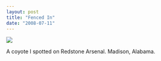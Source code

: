 ```yaml
---
layout: post
title: "Fenced In"
date: "2008-07-11"
---
```


![](images/fenced-in-coyote.jpg)

A coyote I spotted on Redstone Arsenal. Madison, Alabama.
